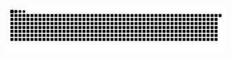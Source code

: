 ![Snake animation](https://github.com/glima13/glima13/blob/output/github-contribution-grid-snake.svg)
